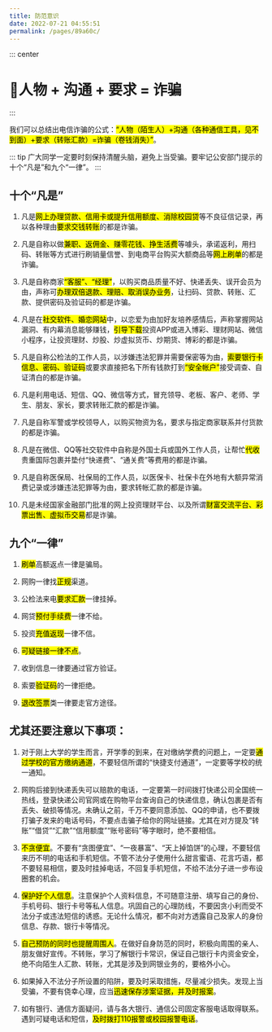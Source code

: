 ```yaml
---
title: 防范意识
date: 2022-07-21 04:55:51
permalink: /pages/89a60c/
---
```


::: center 
# 🔔人物 + 沟通 + 要求 = 诈骗
:::

我们可以总结出电信诈骗的公式：<mark>“人物（陌生人）+沟通（各种通信工具，见不到面）+要求（转账汇款）=诈骗（卷钱消失）”</mark>。

::: tip 
广大同学一定要时刻保持清醒头脑，避免上当受骗。要牢记公安部门提示的十个“凡是”和九个“一律”。
:::

## 十个“凡是”


1. 凡是<mark>网上办理贷款、信用卡或提升信用额度、消除校园贷</mark>等不良征信记录，再以各种理由<mark>要求交钱转账</mark>的都是诈骗。

2. 凡是自称以做<mark>兼职、返佣金、赚零花钱、挣生活费</mark>等噱头，承诺返利，用扫码、转账等方式进行刷销量信誉、到电商平台购买大额商品等<mark>网上刷单</mark>的都是诈骗。

3. 凡是自称商家<mark>“客服”、“经理”</mark>，以购买商品质量不好、快递丢失、误开会员为由，声称可<mark>办理双倍退款、理赔、取消误办业务</mark>，让扫码、贷款、转账、汇款、提供密码及验证码的都是诈骗。

4. 凡是在<mark>社交软件、婚恋网站</mark>中，以恋爱为由加好友培养感情后，声称掌握网站漏洞、有内幕消息能够赚钱，<mark>引导下载</mark>投资APP或进入博彩、理财网站、微信小程序，让投资理财、炒股、炒虚拟货币、炒期货、博彩的都是诈骗。

5. 凡是自称公检法的工作人员，以涉嫌违法犯罪并需要保密等为由，<mark>索要银行卡信息、密码、验证码</mark>或要求直接把名下所有钱款打到<mark>“安全帐户”</mark>接受调查、自证清白的都是诈骗。

6. 凡是利用电话、短信、QQ、微信等方式，冒充领导、老板、客户、老师、学生、朋友、家长，要求转账汇款的都是诈骗。

7. 凡是自称军警或学校领导人，以购买物资为名，要求与指定商家联系并付货款的都是诈骗。

8. 凡是在微信、QQ等社交软件中自称是外国士兵或国外工作人员，让帮忙<mark>代收</mark>贵重国际包裹并垫付“快递费”、“通关费”等费用的都是诈骗。

9. 凡是自称医保局、社保局的工作人员，以医保卡、社保卡在外地有大额异常消费记录或涉嫌违法犯罪等为由，要求转帐汇款的都是诈骗。

10. 凡是未经国家金融部门批准的网上投资理财平台、以及所谓<mark>财富交流平台、彩票出售、虚拟币交易</mark>都是诈骗。

## 九个“一律”

1. <mark>刷单</mark>高额返点一律是骗局。

2. 网购一律找<mark>正规</mark>渠道。

3. 公检法来电<mark>要求汇款</mark>一律挂掉。

4. 网贷<mark>预付手续费</mark>一律不给。

5. 投资<mark>充值返现</mark>一律不信。

6. <mark>可疑链接一律不点</mark>。

7. 收到信息一律要通过官方验证。

8. 索要<mark>验证码</mark>的一律拒绝。

9. <mark>退改签票</mark>类一律要走官方途径。

## 尤其还要注意以下事项：

1. 对于刚上大学的学生而言，开学季的到来，在对缴纳学费的问题上，一定要<mark>通过学校的官方缴纳通道</mark>，不要轻信所谓的“快捷支付通道”，一定要等学校的统一通知。

2. 网购后接到快递丢失可以赔款的电话，一定要第一时间拨打快递公司全国统一热线，登录快递公司官网或在购物平台查询自己的快递信息，确认包裹是否有丢失、破损等情况。未确认之前，千万不要同意添加、QQ的申请，也不要拨打骗子发来的电话号码，不要点击骗子给你的网址链接。尤其在对方提及“转账”“借贷”“汇款”“信用额度”“账号密码”等字眼时，绝不要相信。

3. <mark>不贪便宜</mark>。不要有“贪图便宜”、“一夜暴富”、“天上掉馅饼”的心理，不要轻信来历不明的电话和手机短信。不管不法分子使用什么甜言蜜语、花言巧语，都不要轻易相信，要及时挂掉电话，不回复手机短信，不给不法分子进一步布设圈套的机会。

4. <mark>保护好个人信息</mark>。注意保护个人资料信息，不可随意注册、填写自己的身份、手机号码、银行卡号等私人信息。巩固自己的心理防线，不要因贪小利而受不法分子或违法短信的诱惑。无论什么情况，都不向对方透露自己及家人的身份信息、存款、银行卡等情况。

5. <mark>自己预防的同时也提醒周围人</mark>。在做好自身防范的同时，积极向周围的亲人、朋友做好宣传。不转账，学习了解银行卡常识，保证自己银行卡内资金安全，绝不向陌生人汇款、转账，尤其是涉及到网银业务的，要格外小心。

6. 如果掉入不法分子所设置的陷阱，要及时采取措施，尽量减少损失。发现上当受骗，不要有侥幸心理，应当<mark>迅速保存涉案证据，并及时报案</mark>。

7. 如有银行、通信方面疑问，请与各大银行、通信公司固定客服电话取得联系。遇到可疑电话和短信，<mark>及时拨打110报警或校园报警电话</mark>。